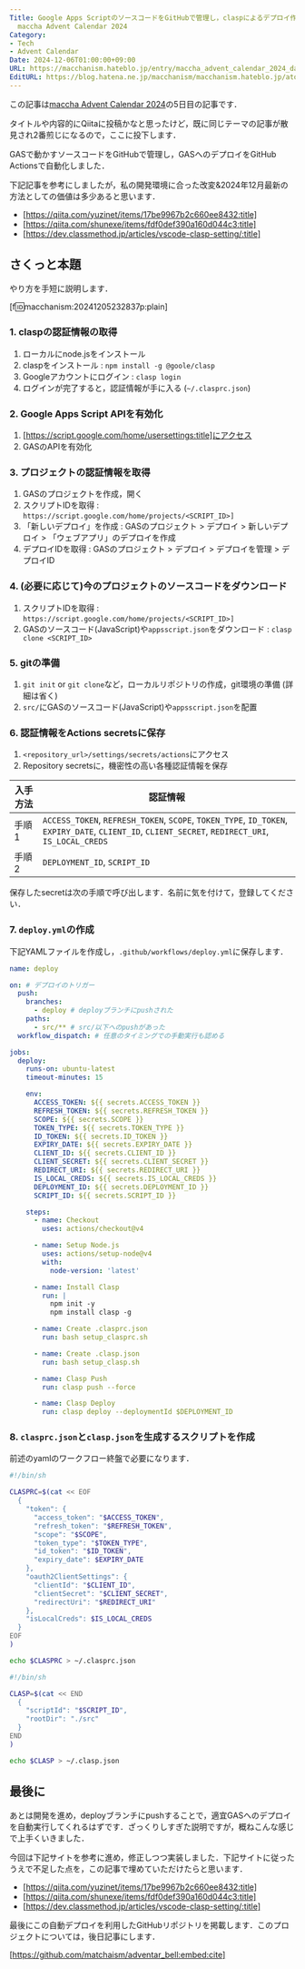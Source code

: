 ```yaml
---
Title: Google Apps ScriptのソースコードをGitHubで管理し，claspによるデプロイ作業をGitHub Actionsで自動化する /
  maccha Advent Calendar 2024
Category:
- Tech
- Advent Calendar
Date: 2024-12-06T01:00:00+09:00
URL: https://macchanism.hateblo.jp/entry/maccha_advent_calendar_2024_day5
EditURL: https://blog.hatena.ne.jp/macchanism/macchanism.hateblo.jp/atom/entry/6802418398309310586
---
```


この記事は[maccha Advent Calendar 2024](https://adventar.org/calendars/10199)の5日目の記事です．

タイトルや内容的にQiitaに投稿かなと思ったけど，既に同じテーマの記事が散見され2番煎じになるので，ここに投下します．

GASで動かすソースコードをGitHubで管理し，GASへのデプロイをGitHub Actionsで自動化しました．

<!-- more -->

下記記事を参考にしましたが，私の開発環境に合った改変&2024年12月最新の方法としての価値は多少あると思います．

* [https://qiita.com/yuzinet/items/17be9967b2c660ee8432:title]
* [https://qiita.com/shunexe/items/fdf0def390a160d044c3:title]
* [https://dev.classmethod.jp/articles/vscode-clasp-setting/:title]

## さくっと本題

やり方を手短に説明します．

[f:id:macchanism:20241205232837p:plain]

### 1. claspの認証情報の取得

1. ローカルにnode.jsをインストール
2. claspをインストール : `npm install -g @goole/clasp`
3. Googleアカウントにログイン : `clasp login`
4. ログインが完了すると，認証情報が手に入る (`~/.clasprc.json`)

### 2. Google Apps Script APIを有効化

1. [https://script.google.com/home/usersettings:title]にアクセス
2. GASのAPIを有効化

### 3. プロジェクトの認証情報を取得

1. GASのプロジェクトを作成，開く
2. スクリプトIDを取得 : `https://script.google.com/home/projects/<SCRIPT_ID>]`
3. 「新しいデプロイ」を作成 :  GASのプロジェクト > デプロイ > 新しいデプロイ > 「ウェブアプリ」のデプロイを作成
3. デプロイIDを取得 : GASのプロジェクト > デプロイ > デプロイを管理 > デプロイID

### 4. (必要に応じて)今のプロジェクトのソースコードをダウンロード

1. スクリプトIDを取得 : `https://script.google.com/home/projects/<SCRIPT_ID>]`
2. GASのソースコード(JavaScript)や`appsscript.json`をダウンロード : `clasp clone <SCRIPT_ID>`

### 5. gitの準備

1. `git init` or `git clone`など，ローカルリポジトリの作成，git環境の準備 (詳細は省く)
2. `src/`にGASのソースコード(JavaScript)や`appsscript.json`を配置

### 6. 認証情報をActions secretsに保存

1. `<repository_url>/settings/secrets/actions`にアクセス
2. Repository secretsに，機密性の高い各種認証情報を保存

|入手方法|認証情報|
|---|---|
|手順1|`ACCESS_TOKEN`, `REFRESH_TOKEN`, `SCOPE`, `TOKEN_TYPE`, `ID_TOKEN`, `EXPIRY_DATE`, `CLIENT_ID`, `CLIENT_SECRET`, `REDIRECT_URI`, `IS_LOCAL_CREDS`|
|手順2|`DEPLOYMENT_ID`, `SCRIPT_ID`|

保存したsecretは次の手順で呼び出します．名前に気を付けて，登録してください．

### 7. `deploy.yml`の作成

下記YAMLファイルを作成し，`.github/workflows/deploy.yml`に保存します．

```deploy.yml
name: deploy

on: # デプロイのトリガー
  push:
    branches:
      - deploy # deployブランチにpushされた
    paths:
      - src/** # src/以下へのpushがあった
  workflow_dispatch: # 任意のタイミングでの手動実行も認める

jobs:
  deploy:
    runs-on: ubuntu-latest
    timeout-minutes: 15

    env:
      ACCESS_TOKEN: ${{ secrets.ACCESS_TOKEN }}
      REFRESH_TOKEN: ${{ secrets.REFRESH_TOKEN }}
      SCOPE: ${{ secrets.SCOPE }}
      TOKEN_TYPE: ${{ secrets.TOKEN_TYPE }}
      ID_TOKEN: ${{ secrets.ID_TOKEN }}
      EXPIRY_DATE: ${{ secrets.EXPIRY_DATE }}
      CLIENT_ID: ${{ secrets.CLIENT_ID }}
      CLIENT_SECRET: ${{ secrets.CLIENT_SECRET }}
      REDIRECT_URI: ${{ secrets.REDIRECT_URI }}
      IS_LOCAL_CREDS: ${{ secrets.IS_LOCAL_CREDS }}
      DEPLOYMENT_ID: ${{ secrets.DEPLOYMENT_ID }}
      SCRIPT_ID: ${{ secrets.SCRIPT_ID }}

    steps:
      - name: Checkout
        uses: actions/checkout@v4

      - name: Setup Node.js
        uses: actions/setup-node@v4
        with:
          node-version: 'latest'

      - name: Install Clasp
        run: |
          npm init -y
          npm install clasp -g

      - name: Create .clasprc.json
        run: bash setup_clasprc.sh

      - name: Create .clasp.json
        run: bash setup_clasp.sh

      - name: Clasp Push
        run: clasp push --force

      - name: Clasp Deploy
        run: clasp deploy --deploymentId $DEPLOYMENT_ID
```

### 8. `clasprc.json`と`clasp.json`を生成するスクリプトを作成

前述のyamlのワークフロー終盤で必要になります．

```setup_clasprc.sh
#!/bin/sh

CLASPRC=$(cat << EOF
  {
    "token": {
      "access_token": "$ACCESS_TOKEN",
      "refresh_token": "$REFRESH_TOKEN",
      "scope": "$SCOPE",
      "token_type": "$TOKEN_TYPE",
      "id_token": "$ID_TOKEN",
      "expiry_date": $EXPIRY_DATE
    },
    "oauth2ClientSettings": {
      "clientId": "$CLIENT_ID",
      "clientSecret": "$CLIENT_SECRET",
      "redirectUri": "$REDIRECT_URI"
    },
    "isLocalCreds": $IS_LOCAL_CREDS
  }
EOF
)

echo $CLASPRC > ~/.clasprc.json
```
```setup_clasp.sh
#!/bin/sh

CLASP=$(cat << END
  {
    "scriptId": "$SCRIPT_ID",
    "rootDir": "./src"
  }
END
)

echo $CLASP > ~/.clasp.json
```

## 最後に

あとは開発を進め，deployブランチにpushすることで，適宜GASへのデプロイを自動実行してくれるはずです．ざっくりしすぎた説明ですが，概ねこんな感じで上手くいきました．

今回は下記サイトを参考に進め，修正しつつ実装しました．下記サイトに従ったうえで不足した点を，この記事で埋めていただけたらと思います．

* [https://qiita.com/yuzinet/items/17be9967b2c660ee8432:title]
* [https://qiita.com/shunexe/items/fdf0def390a160d044c3:title]
* [https://dev.classmethod.jp/articles/vscode-clasp-setting/:title]

最後にこの自動デプロイを利用したGitHubリポジトリを掲載します．このプロジェクトについては，後日記事にします．

[https://github.com/matchaism/adventar_bell:embed:cite]

